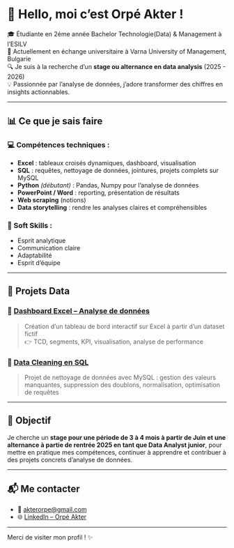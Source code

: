 # 👋 Hello, moi c’est Orpé Akter !

🎓 Étudiante en 2éme année Bachelor Technologie(Data) & Management à l’ESILV  
📍 Actuellement en échange universitaire à Varna University of Management, Bulgarie  
🔍 Je suis à la recherche d’un **stage ou alternance en data analysis** (2025 - 2026)  
💡 Passionnée par l’analyse de données, j’adore transformer des chiffres en insights actionnables.

---

## 📊 Ce que je sais faire

### 💻 Compétences techniques :
- **Excel** : tableaux croisés dynamiques, dashboard, visualisation
- **SQL** : requêtes, nettoyage de données, jointures, projets complets sur MySQL
- **Python** *(débutant)* : Pandas, Numpy pour l’analyse de données
- **PowerPoint / Word** : reporting, présentation de résultats
- **Web scraping** (notions)
- **Data storytelling** : rendre les analyses claires et compréhensibles

### 🧠 Soft Skills :
- Esprit analytique
- Communication claire
- Adaptabilité
- Esprit d’équipe

---

## 🚀 Projets Data

### 📌 [Dashboard Excel – Analyse de données](https://github.com/Aorpe/Excel_projects)
> Création d’un tableau de bord interactif sur Excel à partir d’un dataset fictif  
> 👉 TCD, segments, KPI, visualisation, analyse de performance  

### 📌 [Data Cleaning en SQL](https://github.com/Aorpe/SQL_projects)
> Projet de nettoyage de données avec MySQL : gestion des valeurs manquantes, suppression des doublons, normalisation, optimisation de requêtes  

---

## 🎯 Objectif

Je cherche un **stage pour une période de 3 à 4 mois à partir de Juin et une alternance à partie de rentrée 2025 en tant que Data Analyst junior**, pour mettre en pratique mes compétences, continuer à apprendre et contribuer à des projets concrets d’analyse de données.

---

## 📬 Me contacter

- 📧 akterorpe@gmail.com  
- 🌐 [LinkedIn – Orpé Akter](https://www.linkedin.com/in/orp%C3%A9akter)   

---

Merci de visiter mon profil ! ✨  

